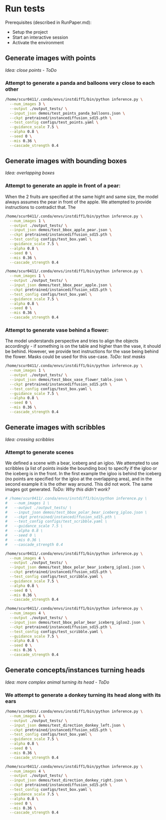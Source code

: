 # Run tests

Prerequisites (described in RunPaper.md): 
- Setup the project
- Start an interactive session
- Activate the environment

## Generate images with points

*Idea: close points - ToDo*

### Attempt to generate a panda and balloons very close to each other

```bash
/home/scur0411/.conda/envs/instdiff1/bin/python inference.py \
  --num_images 3 \
  --output ./output_tests/ \
  --input_json demos/test_points_panda_balloons.json \
  --ckpt pretrained/instancediffusion_sd15.pth \
  --test_config configs/test_points.yaml \
  --guidance_scale 7.5 \
  --alpha 0.8 \
  --seed 0 \
  --mis 0.36 \
  --cascade_strength 0.4
```

## Generate images with bounding boxes

*Idea: overlapping boxes*

### Attempt to generate an apple in front of a pear:

When the 2 fruits are specified at the same hight and same size, the model always assumes the pear in front of the apple. We attempted to provide instructions to contradict that. The 

```bash
/home/scur0411/.conda/envs/instdiff1/bin/python inference.py \
  --num_images 1 \
  --output ./output_tests/ \
  --input_json demos/test_bbox_apple_pear.json \
  --ckpt pretrained/instancediffusion_sd15.pth \
  --test_config configs/test_box.yaml \
  --guidance_scale 7.5 \
  --alpha 0.8 \
  --seed 0 \
  --mis 0.36 \
  --cascade_strength 0.4 

/home/scur0411/.conda/envs/instdiff1/bin/python inference.py \
  --num_images 1 \
  --output ./output_tests/ \
  --input_json demos/test_bbox_pear_apple.json \
  --ckpt pretrained/instancediffusion_sd15.pth \
  --test_config configs/test_box.yaml \
  --guidance_scale 7.5 \
  --alpha 0.8 \
  --seed 0 \
  --mis 0.36 \
  --cascade_strength 0.4
```

### Attempt to generate vase behind a flower:

The model understands perspective and tries to align the objects accordingly - if something is on the table and higher than the vase, it should be behind. 
However, we provide text instructions for the vase being behind the flower. 
Masks could be used for this use-case. *ToDo: test masks*

```bash
/home/scur0411/.conda/envs/instdiff1/bin/python inference.py \
  --num_images 1 \
  --output ./output_tests/ \
  --input_json demos/test_bbox_vase_flower_table.json \
  --ckpt pretrained/instancediffusion_sd15.pth \
  --test_config configs/test_box.yaml \
  --guidance_scale 7.5 \
  --alpha 0.8 \
  --seed 0 \
  --mis 0.36 \
  --cascade_strength 0.4 
```

## Generate images with scribbles

*Idea: crossing scribbles*

### Attempt to generate scenes

We defined a scene with a bear, iceberg and an igloo. We attempted to use scribbles (a list of points inside the bounding box) to specify if the igloo or the iceberg is in the front. In the first example the igloo is behind the iceberg (no points are specified for the igloo at the overlapping area), and in the second example it is the other way around. 
This did not work. The same images got generated.
*ToDo: Why this didn't work?*

```bash
# /home/scur0411/.conda/envs/instdiff1/bin/python inference.py \
#   --num_images 1 \
#   --output ./output_tests/ \
#   --input_json demos/test_bbox_polar_bear_iceberg_igloo.json \
#   --ckpt pretrained/instancediffusion_sd15.pth \
#   --test_config configs/test_scribble.yaml \
#   --guidance_scale 7.5 \
#   --alpha 0.8 \
#   --seed 0 \
#   --mis 0.36 \
#   --cascade_strength 0.4 

/home/scur0411/.conda/envs/instdiff1/bin/python inference.py \
  --num_images 4 \
  --output ./output_tests/ \
  --input_json demos/test_bbox_polar_bear_iceberg_igloo1.json \
  --ckpt pretrained/instancediffusion_sd15.pth \
  --test_config configs/test_scribble.yaml \
  --guidance_scale 7.5 \
  --alpha 0.8 \
  --seed 0 \
  --mis 0.36 \
  --cascade_strength 0.4 

/home/scur0411/.conda/envs/instdiff1/bin/python inference.py \
  --num_images 4 \
  --output ./output_tests/ \
  --input_json demos/test_bbox_polar_bear_iceberg_igloo2.json \
  --ckpt pretrained/instancediffusion_sd15.pth \
  --test_config configs/test_scribble.yaml \
  --guidance_scale 7.5 \
  --alpha 0.8 \
  --seed 0 \
  --mis 0.36 \
  --cascade_strength 0.4 
```

## Generate concepts/instances turning heads


*Idea: more complex animal turning its head - ToDo*

### We attempt to generate a donkey turning its head along with its ears

```bash
/home/scur0411/.conda/envs/instdiff1/bin/python inference.py \
  --num_images 4 \
  --output ./output_tests/ \
  --input_json demos/test_direction_donkey_left.json \
  --ckpt pretrained/instancediffusion_sd15.pth \
  --test_config configs/test_box.yaml \
  --guidance_scale 7.5 \
  --alpha 0.8 \
  --seed 0 \
  --mis 0.36 \
  --cascade_strength 0.4 

/home/scur0411/.conda/envs/instdiff1/bin/python inference.py \
  --num_images 4 \
  --output ./output_tests/ \
  --input_json demos/test_direction_donkey_right.json \
  --ckpt pretrained/instancediffusion_sd15.pth \
  --test_config configs/test_box.yaml \
  --guidance_scale 7.5 \
  --alpha 0.8 \
  --seed 0 \
  --mis 0.36 \
  --cascade_strength 0.4 
```

